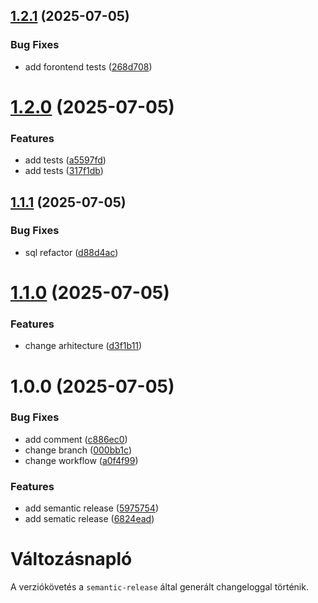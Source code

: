 ## [1.2.1](https://github.com/tamasjuhasz84/minicms/compare/v1.2.0...v1.2.1) (2025-07-05)


### Bug Fixes

* add forontend tests ([268d708](https://github.com/tamasjuhasz84/minicms/commit/268d7080e6429cfd3900f61dc529a7584bb5b262))

# [1.2.0](https://github.com/tamasjuhasz84/minicms/compare/v1.1.1...v1.2.0) (2025-07-05)


### Features

* add tests ([a5597fd](https://github.com/tamasjuhasz84/minicms/commit/a5597fd775b840f370f2dd4403d0785691fc04ea))
* add tests ([317f1db](https://github.com/tamasjuhasz84/minicms/commit/317f1db75d2a7de82cc45a21a1c2d73571479966))

## [1.1.1](https://github.com/tamasjuhasz84/minicms/compare/v1.1.0...v1.1.1) (2025-07-05)


### Bug Fixes

* sql refactor ([d88d4ac](https://github.com/tamasjuhasz84/minicms/commit/d88d4ac5c055494e71aaa2709d66d6e12910237a))

# [1.1.0](https://github.com/tamasjuhasz84/minicms/compare/v1.0.1...v1.1.0) (2025-07-05)

### Features

- change arhitecture ([d3f1b11](https://github.com/tamasjuhasz84/minicms/commit/d3f1b1186dadc36692a5af32d8834deee5f1aaaa))

# 1.0.0 (2025-07-05)

### Bug Fixes

- add comment ([c886ec0](https://github.com/tamasjuhasz84/minicms/commit/c886ec0bdd3a1c89bc8aaeafc221654c49d2e955))
- change branch ([000bb1c](https://github.com/tamasjuhasz84/minicms/commit/000bb1c2f4c79c3179dd0137232eafd1618e04a6))
- change workflow ([a0f4f99](https://github.com/tamasjuhasz84/minicms/commit/a0f4f992bc971fbc7e9e28d6c0eb641fc1425aad))

### Features

- add semantic release ([5975754](https://github.com/tamasjuhasz84/minicms/commit/59757540548ad3e69502b8a9cf020c016cebd99d))
- add sematic release ([6824ead](https://github.com/tamasjuhasz84/minicms/commit/6824eadcac28b39b677b8088e0e6b6c28e0d8827))

# Változásnapló

A verziókövetés a `semantic-release` által generált changeloggal történik.
